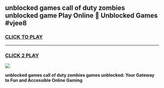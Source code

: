 
## unblocked games call of duty zombies unblocked game Play Online 👋 Unblocked Games #vjee8
<h3>
<a href="https://premium.freeplayer.one?title=unblocked_games_call_of_duty_zombies&ref=21F">CLICK TO PLAY</a></h3>
<hr>

<h3>
<a href="https://premium.freeplayer.one?title=unblocked_games_call_of_duty_zombies&ref=21F">CLICK 2 PLAY</a>
  
</h3>

<a href="https://premium.freeplayer.one?title=unblocked_games_call_of_duty_zombies&ref=21F/"><img src="https://clearcache.store/games.png"></a>


**unblocked games call of duty zombies games unblocked: Your Gateway to Fun and Accessible Online Gaming**
